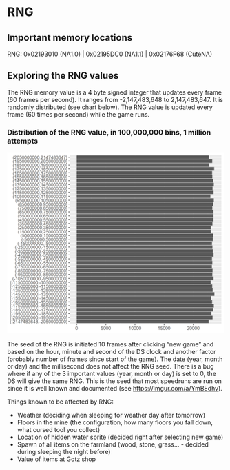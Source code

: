 # RNG

## Important memory locations
RNG: 0x02193010 (NA1.0) | 0x02195DC0 (NA1.1) | 0x02176F68 (CuteNA)

## Exploring the RNG values

The RNG memory value is a 4 byte signed integer that updates every frame (60 frames per second). It ranges from -2,147,483,648 to 2,147,483,647. It is randomly distributed (see chart below). The RNG value is updated every frame (60 times per second) while the game runs.

### Distribution of the RNG value, in 100,000,000 bins, 1 million attempts

![](./rng.png)

The seed of the RNG is initiated 10 frames after clicking “new game” and based on the hour, minute and second of the DS clock and another factor (probably number of frames since start of the game). The date (year, month or day) and the millisecond does not affect the RNG seed. There is a bug where if any of the 3 important values (year, month or day) is set to 0, the DS will give the same RNG. This is the seed that most speedruns are run on since it is well known and documented (see https://imgur.com/a/YmBEdhv).

Things known to be affected by RNG:
* Weather (deciding when sleeping for weather day after tomorrow)
* Floors in the mine (the configuration, how many floors you fall down, what cursed tool you collect)
* Location of hidden water sprite (decided right after selecting new game)
* Spawn of all items on the farmland (wood, stone, grass… - decided during sleeping the night before)
* Value of items at Gotz shop
